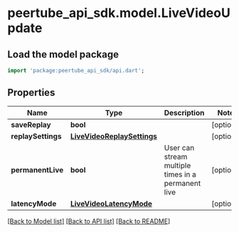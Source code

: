 # peertube_api_sdk.model.LiveVideoUpdate

## Load the model package
```dart
import 'package:peertube_api_sdk/api.dart';
```

## Properties
Name | Type | Description | Notes
------------ | ------------- | ------------- | -------------
**saveReplay** | **bool** |  | [optional] 
**replaySettings** | [**LiveVideoReplaySettings**](LiveVideoReplaySettings.md) |  | [optional] 
**permanentLive** | **bool** | User can stream multiple times in a permanent live | [optional] 
**latencyMode** | [**LiveVideoLatencyMode**](LiveVideoLatencyMode.md) |  | [optional] 

[[Back to Model list]](../README.md#documentation-for-models) [[Back to API list]](../README.md#documentation-for-api-endpoints) [[Back to README]](../README.md)


